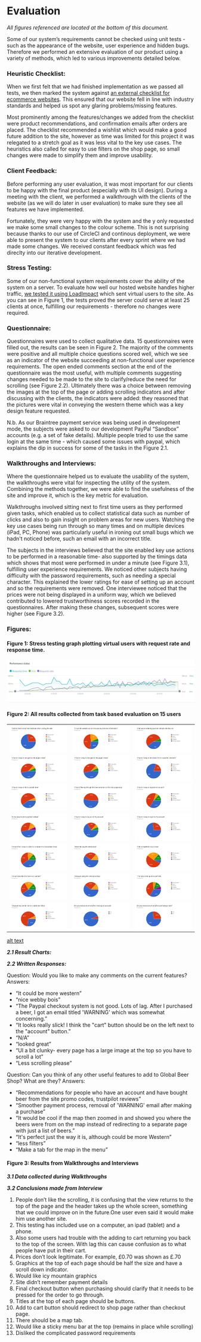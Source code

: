 # Evaluation

_All figures referenced are located at the bottom of this document._

Some of our system’s requirements cannot be checked using unit tests - such as the appearance of the website, user experience and hidden bugs. Therefore we performed an extensive evaluation of our product using a variety of methods, which led to various improvements detailed below.

### Heuristic Checklist: 
When we first felt that we had finished implementation as we passed all tests, we then marked the system against [an external checklist for ecommerce websites](https://www.thinkmind.org/download.php?articleid=achi_2014_2_10_20126). This ensured that our website fell in line with industry standards and helped us spot any glaring problems/missing features.

Most prominently among the features/changes we added from the checklist were product recommendations, and confirmation emails after orders are placed. The checklist recommended a wishlist which would make a good future addition to the site, however as time was limited for this project it was relegated to a stretch goal as it was less vital to the key use cases. The heuristics also called for easy to use filters on the shop page, so small changes were made to simplify them and improve usability.

### Client Feedback:
Before performing any user evaluation, it was most important for our clients to be happy with the final product (especially with its UI design). During a meeting with the client, we performed a walkthrough with the clients of the website (as we will do later in user evaluation) to make sure they see all features we have implemented.

Fortunately, they were very happy with the system and the y only requested we make some small changes to the colour scheme. This is not surprising because thanks to our use of CircleCI and continous deployment, we were able to present the system to our clients after every sprint where we had made some changes. We received constant feedback which was fed direclty into our iterative development.

### Stress Testing:
Some of our non-functional system requirements cover the ability of the system on a server. To evaluate how well our hosted website handles higher traffic, [we tested it using LoadImpact](https://app.loadimpact.com/) which sent virtual users to the site. As you can see in Figure 1, the tests proved the server could serve at least 25 clients at once, fulfilling our requirements - therefore no changes were required. 

### Questionnaire:
Questionnaires were used to collect qualitative data. 15 questionnaires were filled out, the results can be seen in Figure 2. The majority of the comments were positive and all multiple choice questions scored well, which we see as an indicator of the website succeeding at non-functional user experience requirements. The open ended comments section at the end of the questionnaire was the most useful, with multiple comments suggesting changes needed to be made to the site to clarify/reduce the need for scrolling (see Figure 2.2). Ultimately there was a choice between removing the images at the top of the page or adding scrolling indicators and after discussing with the clients, the indicators were added: they reasoned that the pictures were vital in conveying the western theme which was a key design feature requested.

N.b. As our Braintree payment service was being used in development mode, the subjects were asked to our development PayPal “Sandbox” accounts (e.g. a set of fake details). Multiple people tried to use the same login at the same time - which caused some issues with paypal, which explains the dip in success for some of the tasks in the Figure 2.1.

### Walkthroughs and Interviews:
Where the questionnaire helped us to evaluate the usability of the system, the walkthroughs were vital for inspecting the utility of the system. Combining the methods together, we were able to find the usefulness of the site and improve it, which is the key metric for evaluation.

Walkthroughs involved sitting next to first time users as they performed given tasks, which enabled us to collect statistical data such as number of clicks and also to gain insight on problem areas for new users. Watching the key use cases being run through so many times and on multiple devices (iPad, PC, Phone) was particularly useful in ironing out small bugs which we hadn't noticed before, such an email with an incorrect title. 

The subjects in the interviews believed that the site enabled key use actions to be performed in a reasonable time- also supported by the timings data which shows that most were performed in under a minute (see Figure 3.1), fulfilling user experience requirements. We noticed other subjects having difficulty with the password requirements, such as needing a special character. This explained the lower ratings for ease of setting up an account and so the requirements were removed. One interviewee noticed that the prices were not being displayed in a uniform way, which we believed contributed to lowered trustworthiness scores recorded in the questionnaires. After making these changes, subsequent scores were higher (see Figure 3.2).

### Figures:

#### Figure 1: Stress testing graph plotting virtual users with request rate and response time.

![alt text](image/stress_test.jpg "Stress Test Results")

#### Figure 2: All results collected from task based evaluation on 15 users
|  |   |   |
| --- | --- | --- |
| ![Chart 1](image/chart.png "Chart 1") | ![alt text](image/chart2.png "Chart 2") |![alt text](image/chart3.png "Chart 3") |
| ![Chart 1](image/chart4.png "Chart 4") | ![alt text](image/chart5.png "Chart 5") |![alt text](image/chart6.png "Chart 3") |
| ![Chart 1](image/chart7.png "Chart 7") | ![alt text](image/chart8.png "Chart 8") |![alt text](image/chart9.png "Chart 3") |
| ![Chart 1](image/chart10.png "Chart 10") | ![alt text](image/chart11.png "Chart 11") |![alt text](image/chart12.png "Chart 12") |
| ![Chart 1](image/chart13.png "Chart 13") | ![alt text](image/chart14.png "Chart 14") |![alt text](image/chart15.png "Chart 15") |
| ![Chart 1](image/chart16.png "Chart 16") | ![alt text](image/chart17.png "Chart 17") |![alt text](image/chart18.png "Chart 18") |
| ![alt text](image/chart19.png "Chart 19") | ![alt text](image/chart20.png "Chart 20") |![alt text](image/chart21.png "Chart 21") |
 

[alt text](image/chartfinal.png "Final Results")

**_2.1 Result Charts:_**

**_2.2 Written Responses:_**

Question: Would you like to make any comments on the current features?
Answers:
- “It could be more western”
- “nice webby bois”
- “The Paypal checkout system is not good. Lots of lag. After I purchased a beer, I got an email titled 'WARNING' which was somewhat concerning.”
- “It looks really slick! I think the "cart" button should be on the left next to the "account" button.”
- “N/A”
- “looked great”
- “UI a bit clunky- every page has a large image at the top so you have to scroll a lot”
- “Less scrolling please”

Question: Can you think of any other useful features to add to Global Beer Shop? What are they?
Answers:
- “Recommendations for people who have an account and have bought beer from the site
promo codes, trustpilot reviews”
- “Smoother payment process, removal of 'WARNING' email after making a purchase”
- “It would be cool if the map then zoomed in and showed you where the beers were from on the map instead of redirecting to a separate page with just a list of beers.”
- “It's perfect just the way it is, although could be more Western”
- “less filters”
- “Make a tab for the map in the menu”

#### Figure 3: Results from Walkthroughs and Interviews

**_3.1 Data collected during Walkthroughs_**

**_3.2 Conclusions made from Interview_**

1. People don’t like the scrolling, it is confusing that the view returns to the top of the page and the header takes up the whole screen, something that we could improve on in the future.One user even said it would make him use another site. 
1. This testing has included use on a computer, an ipad (tablet) and a phone.
1. Also some users had trouble with the adding to cart returning you back to the top of the screen. With lag this can cause confusion as to what people have put in their cart. 
1. Prices don’t look legitimate. For example, £0.70 was shown as £.70 
1. Graphics at the top of each page should be half the size and have a scroll down indicator.
1. Would like icy mountain graphics
1. Site didn’t remember payment details
1. Final checkout button when purchasing should clarify that it needs to be pressed for the order to go through.
1. Titles at the top of each page should be buttons.
1. Add to cart button should redirect to shop page rather than checkout page.
1. There should be a map tab. 
1. Would like a sticky menu bar at the top (remains in place while scrolling) 
1. Disliked the complicated password requirements

